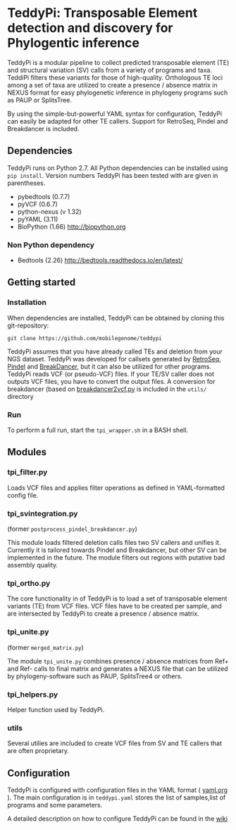# TeddyPi: Transposable Element detection and discovery for Phylogentic inference

TeddyPi is a modular pipeline to collect predicted transposable element (TE) and structural variation (SV) calls from a variety of programs and taxa.  TeddiPi filters these variants for those of high-quality. Orthologous TE loci among a set of taxa are utilized to create a presence / absence matrix in NEXUS format for easy phylogenetic inference in phylogeny programs such as PAUP or SplitsTree.

By using the simple-but-powerful YAML syntax for configuration, TeddyPi can easily be adapted for other TE callers. Support for RetroSeq, Pindel and Breakdancer is included.


## Dependencies
TeddyPi runs on Python 2.7. All Python dependencies can be installed using `pip install`.
Version numbers TeddyPi has been tested with are given in parentheses.
- pybedtools (0.7.7)
- pyVCF (0.6.7)
- python-nexus (v 1.32)
- pyYAML (3.11)
- BioPython (1.66) http://biopython.org
### Non Python dependency
- Bedtools (2.26) http://bedtools.readthedocs.io/en/latest/


## Getting started

### Installation
When dependencies are installed, TeddyPi can be obtained by cloning this git-repository:
```
git clone https://github.com/mobilegenome/teddypi
```
TeddyPi assumes that you have already called TEs and deletion from your NGS dataset. TeddyPi was developed for callsets generated by [RetroSeq](https://github.com/tk2/RetroSeq), [Pindel](https://github.com/genome/pindel) and [BreakDancer](https://github.com/genome/breakdancer), but it can also be utilized for other programs. TeddyPi reads VCF (or pseudo-VCF) files. If your TE/SV caller does not outputs VCF files, you have to convert the output files. A conversion for breakdancer (based on [breakdancer2vcf.py](https://github.com/ALLBio/allbiotc2/blob/master/breakdancer/breakdancer2vcf.py) is included in the `utils/` directory

### Run
To perform a full run, start the `tpi_wrapper.sh` in a BASH shell.

##  Modules

### tpi_filter.py
Loads VCF files and applies filter operations as defined in YAML-formatted config file.

### tpi_svintegration.py
(former `postprocess_pindel_breakdancer.py`)

This module loads filtered deletion calls files two SV callers and unifies it. Currently it is tailored towards Pindel and Breakdancer, but other SV can be implemented in the future. The module filters out regions with putative bad assembly quality.

### tpi_ortho.py
The core functionality in of TeddyPi is to load a set of transposable element variants (TE) from VCF files.
VCF files have to be created per sample, and are intersected by TeddyPi to create a presence / absence matrix.

### tpi_unite.py
(former `merged_matrix.py`)

The module `tpi_unite.py` combines presence / absence matrices from Ref+ and Ref- calls to final matrix and generates a NEXUS file that can be utilized by phylogeny-software such as PAUP, SplitsTree4 or others.

### tpi_helpers.py
Helper function used by TeddyPi.

### utils
Several utilies are included to create VCF files from SV and TE callers that are often proprietary.

## Configuration

TeddyPi is configured with configuration files in the YAML format ( [yaml.org]() ). The main configuration is in `teddypi.yaml` stores the list of samples,list of programs and some parameters.

A detailed description on how to configure TeddyPi can be found in the [wiki](https://github.com/mobilegenome/teddypi/wiki/Configuration)

```
